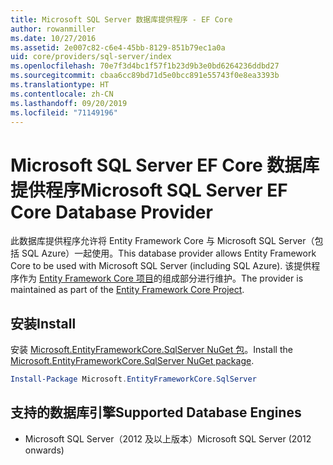 ```yaml
---
title: Microsoft SQL Server 数据库提供程序 - EF Core
author: rowanmiller
ms.date: 10/27/2016
ms.assetid: 2e007c82-c6e4-45bb-8129-851b79ec1a0a
uid: core/providers/sql-server/index
ms.openlocfilehash: 70e7f3d4bc1f57f1b23d9b3e0bd6264236ddbd27
ms.sourcegitcommit: cbaa6cc89bd71d5e0bcc891e55743f0e8ea3393b
ms.translationtype: HT
ms.contentlocale: zh-CN
ms.lasthandoff: 09/20/2019
ms.locfileid: "71149196"
---
```

# <a name="microsoft-sql-server-ef-core-database-provider"></a><span data-ttu-id="41356-102">Microsoft SQL Server EF Core 数据库提供程序</span><span class="sxs-lookup"><span data-stu-id="41356-102">Microsoft SQL Server EF Core Database Provider</span></span>

<span data-ttu-id="41356-103">此数据库提供程序允许将 Entity Framework Core 与 Microsoft SQL Server（包括 SQL Azure）一起使用。</span><span class="sxs-lookup"><span data-stu-id="41356-103">This database provider allows Entity Framework Core to be used with Microsoft SQL Server (including SQL Azure).</span></span> <span data-ttu-id="41356-104">该提供程序作为 [Entity Framework Core 项目](https://github.com/aspnet/EntityFrameworkCore)的组成部分进行维护。</span><span class="sxs-lookup"><span data-stu-id="41356-104">The provider is maintained as part of the [Entity Framework Core Project](https://github.com/aspnet/EntityFrameworkCore).</span></span>

## <a name="install"></a><span data-ttu-id="41356-105">安装</span><span class="sxs-lookup"><span data-stu-id="41356-105">Install</span></span>

<span data-ttu-id="41356-106">安装 [Microsoft.EntityFrameworkCore.SqlServer NuGet 包](https://www.nuget.org/packages/Microsoft.EntityFrameworkCore.SqlServer/)。</span><span class="sxs-lookup"><span data-stu-id="41356-106">Install the [Microsoft.EntityFrameworkCore.SqlServer NuGet package](https://www.nuget.org/packages/Microsoft.EntityFrameworkCore.SqlServer/).</span></span>

``` powershell
Install-Package Microsoft.EntityFrameworkCore.SqlServer
```

## <a name="supported-database-engines"></a><span data-ttu-id="41356-107">支持的数据库引擎</span><span class="sxs-lookup"><span data-stu-id="41356-107">Supported Database Engines</span></span>

* <span data-ttu-id="41356-108">Microsoft SQL Server（2012 及以上版本）</span><span class="sxs-lookup"><span data-stu-id="41356-108">Microsoft SQL Server (2012 onwards)</span></span>
